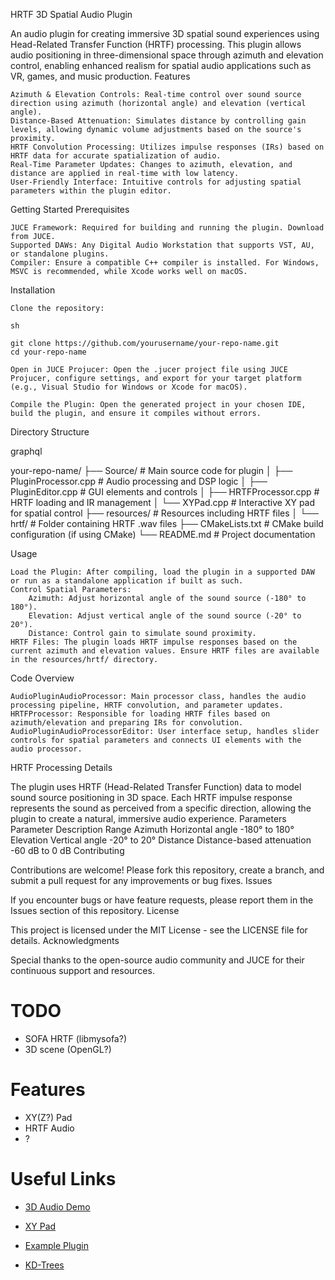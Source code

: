 HRTF 3D Spatial Audio Plugin

An audio plugin for creating immersive 3D spatial sound experiences using Head-Related Transfer Function (HRTF) processing. This plugin allows audio positioning in three-dimensional space through azimuth and elevation control, enabling enhanced realism for spatial audio applications such as VR, games, and music production.
Features

    Azimuth & Elevation Controls: Real-time control over sound source direction using azimuth (horizontal angle) and elevation (vertical angle).
    Distance-Based Attenuation: Simulates distance by controlling gain levels, allowing dynamic volume adjustments based on the source's proximity.
    HRTF Convolution Processing: Utilizes impulse responses (IRs) based on HRTF data for accurate spatialization of audio.
    Real-Time Parameter Updates: Changes to azimuth, elevation, and distance are applied in real-time with low latency.
    User-Friendly Interface: Intuitive controls for adjusting spatial parameters within the plugin editor.

Getting Started
Prerequisites

    JUCE Framework: Required for building and running the plugin. Download from JUCE.
    Supported DAWs: Any Digital Audio Workstation that supports VST, AU, or standalone plugins.
    Compiler: Ensure a compatible C++ compiler is installed. For Windows, MSVC is recommended, while Xcode works well on macOS.

Installation

    Clone the repository:

    sh

    git clone https://github.com/yourusername/your-repo-name.git
    cd your-repo-name

    Open in JUCE Projucer: Open the .jucer project file using JUCE Projucer, configure settings, and export for your target platform (e.g., Visual Studio for Windows or Xcode for macOS).

    Compile the Plugin: Open the generated project in your chosen IDE, build the plugin, and ensure it compiles without errors.

Directory Structure

graphql

your-repo-name/
├── Source/                         # Main source code for plugin
│   ├── PluginProcessor.cpp         # Audio processing and DSP logic
│   ├── PluginEditor.cpp            # GUI elements and controls
│   ├── HRTFProcessor.cpp           # HRTF loading and IR management
│   └── XYPad.cpp                   # Interactive XY pad for spatial control
├── resources/                      # Resources including HRTF files
│   └── hrtf/                       # Folder containing HRTF .wav files
├── CMakeLists.txt                  # CMake build configuration (if using CMake)
└── README.md                       # Project documentation

Usage

    Load the Plugin: After compiling, load the plugin in a supported DAW or run as a standalone application if built as such.
    Control Spatial Parameters:
        Azimuth: Adjust horizontal angle of the sound source (-180° to 180°).
        Elevation: Adjust vertical angle of the sound source (-20° to 20°).
        Distance: Control gain to simulate sound proximity.
    HRTF Files: The plugin loads HRTF impulse responses based on the current azimuth and elevation values. Ensure HRTF files are available in the resources/hrtf/ directory.

Code Overview

    AudioPluginAudioProcessor: Main processor class, handles the audio processing pipeline, HRTF convolution, and parameter updates.
    HRTFProcessor: Responsible for loading HRTF files based on azimuth/elevation and preparing IRs for convolution.
    AudioPluginAudioProcessorEditor: User interface setup, handles slider controls for spatial parameters and connects UI elements with the audio processor.

HRTF Processing Details

The plugin uses HRTF (Head-Related Transfer Function) data to model sound source positioning in 3D space. Each HRTF impulse response represents the sound as perceived from a specific direction, allowing the plugin to create a natural, immersive audio experience.
Parameters
Parameter	Description	Range
Azimuth	Horizontal angle	-180° to 180°
Elevation	Vertical angle	-20° to 20°
Distance	Distance-based attenuation	-60 dB to 0 dB
Contributing

Contributions are welcome! Please fork this repository, create a branch, and submit a pull request for any improvements or bug fixes.
Issues

If you encounter bugs or have feature requests, please report them in the Issues section of this repository.
License

This project is licensed under the MIT License - see the LICENSE file for details.
Acknowledgments

Special thanks to the open-source audio community and JUCE for their continuous support and resources.

# TODO
  - SOFA HRTF (libmysofa?)
  - 3D scene (OpenGL?)

# Features
  - XY(Z?) Pad
  - HRTF Audio
  - ?

# Useful Links
- [3D Audio Demo](https://www.youtube.com/watch?v=a4mpK_2koR4&t=425s)

- [XY Pad](https://www.youtube.com/watch?v=6aRu9RKkx8E)

- [Example Plugin](https://www.youtube.com/watch?time_continue=50&v=BuyEh67dDNs&embeds_referring_euri=https%3A%2F%2Fwww.google.com%2F&source_ve_path=MjM4NTE)

- [KD-Trees](https://en.wikipedia.org/wiki/K-d_tree)

